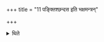 +++
title = "11 पङ्क्तिश्छन्दस इति भक्षमन्त्रन्"

+++

<details><summary>थिते</summary>

पङ्क्तिश्छन्दस इति भक्षमन्त्रं नमति ११
</details>
